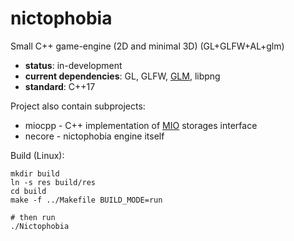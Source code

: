 # nictophobia
Small C++ game-engine (2D and minimal 3D) (GL+GLFW+AL+glm)

- **status**: in-development
- **current dependencies**: GL, GLFW, [GLM](https://github.com/g-truc/glm), libpng
- **standard**: C++17

Project also contain subprojects:
- miocpp - C++ implementation of [MIO](https://github.com/MihailRis/mio-files) storages interface
- necore - nictophobia engine itself

Build (Linux):

```shell
mkdir build
ln -s res build/res
cd build
make -f ../Makefile BUILD_MODE=run

# then run
./Nictophobia
```
